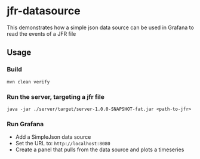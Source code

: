 # jfr-datasource

This demonstrates how a simple json data source can be used in Grafana to read the events of a JFR file

## Usage

### Build

```
mvn clean verify
```

### Run the server, targeting a jfr file

```
java -jar ./server/target/server-1.0.0-SNAPSHOT-fat.jar <path-to-jfr>
```

### Run Grafana

- Add a SimpleJson data source
- Set the URL to: `http://localhost:8080`
- Create a panel that pulls from the data source and plots a timeseries
